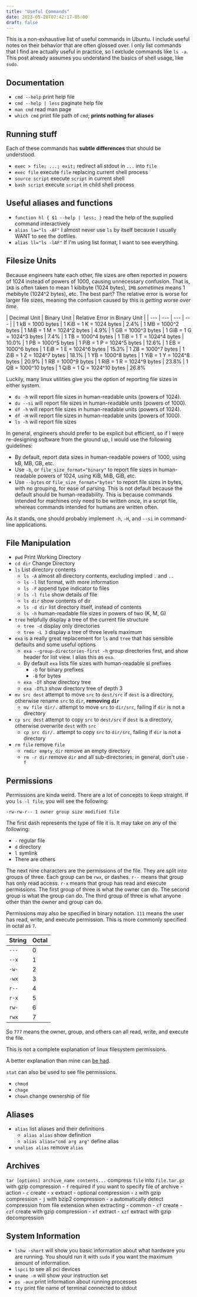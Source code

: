 ```yaml
---
title: "Useful Commands"
date: 2023-05-20T07:42:17-05:00
draft: false
---
```


This is a non-exhaustive list of useful commands in Ubuntu. I include useful notes on their behavior that are often glossed over. I only list commands that I find are actually useful in practice, so I exclude commands like `ls -a`. This post already assumes you understand the basics of shell usage, like `sudo`.

## Documentation

- `cmd --help` print help file
- `cmd --help | less` paginate help file
- `man cmd` read man page
- `which cmd` print file path of `cmd`\; **prints nothing for aliases**

## Running stuff

Each of these commands has **subtle differences** that should be understood.

- `exec > file; ...; exit;` redirect all stdout in `...` into `file`
- `exec file` execute `file` replacing current shell process
- `source script` execute `script` in current shell
- `bash script` execute `script` in child shell process

## Useful aliases and functions

- `function hl { $1 --help | less; }` read the help of the supplied command interactively
- `alias la="ls -AF"` I almost never use `ls` by itself because I usually WANT to see the dotfiles.
- `alias ll="ls -lAF"` If I'm using list format, I want to see everything.

## Filesize Units

Because engineers hate each other, file sizes are often reported in powers of 1024 instead of powers of 1000, causing unnecessary confusion. That is, `1KB` is often taken to mean 1 kibibyte (1024 bytes), `1MB` *sometimes* means 1 mebibyte (1024^2 bytes), etc. The best part? The relative error is worse for larger file sizes, meaning the confusion caused by this is *getting worse over time*.

| Decimal Unit | Binary Unit | Relative Error in Binary Unit |
| --- | --- | --- | --- |
| 1 kB = 1000 bytes    | 1 KiB = 1 K = 1024 bytes    | 2.4%
| 1 MB = 1000^2 bytes  | 1 MiB = 1 M = 1024^2 bytes  | 4.9%
| 1 GB = 1000^3 bytes  | 1 GiB = 1 G = 1024^3 bytes  | 7.4%
| 1 TB = 1000^4 bytes  | 1 TiB = 1 T = 1024^4 bytes  | 10.0%
| 1 PB = 1000^5 bytes  | 1 PiB = 1 P = 1024^5 bytes  | 12.6%
| 1 EB = 1000^6 bytes  | 1 EiB = 1 E = 1024^6 bytes  | 15.3%
| 1 ZB = 1000^7 bytes  | 1 ZiB = 1 Z = 1024^7 bytes  | 18.1%
| 1 YB = 1000^8 bytes  | 1 YiB = 1 Y = 1024^8 bytes  | 20.9%
| 1 RB = 1000^9 bytes  | 1 RiB = 1 R = 1024^9 bytes  | 23.8%
| 1 QB = 1000^10 bytes | 1 QiB = 1 Q = 1024^10 bytes | 26.8%

Luckily, many linux utilities give you the option of reporting file sizes in either system.

- `du -h` will report file sizes in human-readable units (powers of 1024).
- `du --si` will report file sizes in human-readable units (powers of 1000).
- `df -h` will report file sizes in human-readable units (powers of 1024).
- `df -H` will report file sizes in human-readable units (powers of 1000).
- `ls -h` will report file sizes

In general, engineers should prefer to be explicit but efficient, so if I were re-designing software from the ground up, I would use the following guidelines:

- By default, report data sizes in human-readable powers of 1000, using kB, MB, GB, etc.
- Use `-b`, or `file_size_format="binary"` to report file sizes in human-readable powers of 1024, using KiB, MiB, GiB, etc.
- Use `--bytes` or `file_size_format="bytes"` to report file sizes in bytes, with no grouping, for ease of parsing. This is not default because the default should be human-readability. This is because commands intended for machines only need to be written once, in a script file, whereas commands intended for humans are written often.

As it stands, one should probably implement `-h`, `-H`, and `--si` in command-line applications.

## File Manipulation

- `pwd` Print Working Directory
- `cd dir` Change Directory
- `ls` List directory contents
    - `ls -A` almost all directory contents, excluding implied `.` and `..`
    - `ls -l` list format, with more information
    - `ls -F` append type indicator to files
    - `ls -l file` show details of file
    - `ls dir` show contents of dir
    - `ls -d dir` list directory itself, instead of contents
    - `ls -h` human-readable file sizes in powers of two (K, M, G)
- `tree` helpfully display a tree of the current file structure
    - `tree -d` display only directories
    - `tree -L 3` display a tree of three levels maximum
- `exa` is a really great replacement for `ls` and `tree` that has sensible defaults and some useful options
    - `exa --group-directories-first -h` group directories first, and show header for list view. I alias this as `exa`.
    - By default `exa` lists file sizes with human-readable si prefixes
        - `-b` for binary prefixes
        - `-B` for bytes
    - `exa -DT` show directory tree
    - `exa -DTL3` show directory tree of depth 3
- `mv src dest` attempt to move `src` to `dest/src` if `dest` is a directory, otherwise rename `src` to `dir`, **removing `dir`**
    - `mv file dir/.` attempt to move `src` to `dir/src`, failing if `dir` is not a directory
- `cp src dest` attempt to copy `src` to `dest/src` if `dest` is a directory, otherwise overwrite `dest` with `src`
    - `cp src dir/.` attempt to copy `src` to `dir/src`, failing if `dir` is not a directory
- `rm file` remove `file`
    - `rmdir empty_dir` remove an empty directory
    - `rm -r dir` remove `dir` and all sub-directories\; in general, don't use `-f`

## Permissions

Permissions are kinda weird. There are a lot of concepts to keep straight. If you `ls -l file`, you will see the following:

```
-rw-rw-r-- 1 owner group size modified file
```

The first dash represents the type of file it is. It may take on any of the following:

- `-` regular file
- `d` directory
- `l` symlink
- There are others

The next nine characters are the permissions of the file. They are split into groups of three. Each group can be `rwx`, or dashes. `r--` means that group has only read access. `r-x` means that group has read and execute permissions. The first group of three is what the owner can do. The second group is what the group can do. The third group of three is what anyone other than the owner and group can do.

Permissions may also be specified in binary notation. `111` means the user has read, write, and execute permission. This is more commonly specified in octal as `7`.

| String | Octal |
| --- | --- |
| `---` | 0 |
| `--x` | 1 |
| `-w-` | 2 |
| `-wx` | 3 |
| `r--` | 4 |
| `r-x` | 5 |
| `rw-` | 6 |
| `rwx` | 7 |

So `777` means the owner, group, and others can all read, write, and execute the file.

This is not a complete explanation of linux filesystem permissions.

A better explanation than mine can [be had](https://www.hackinglinuxexposed.com/articles/20030424.html).

`stat` can also be used to see file permissions.

- `chmod`
- `chage`
- `chown` change ownership of file

## Aliases

- `alias` list aliases and their definitions
    - `alias alias` show definition
    - `alias alias="cmd arg arg"` define alias
- `unalias alias` remove `alias`

## Archives

`tar [options] archive_name contents...` compress `file` into `file.tar.gz` with gzip compression
    - `f` required if you want to specify file of archive
    - action
        - `c` create
        - `x` extract
    - optional compression
        - `z` with gzip compression
        - `j` with bzip2 compression
        - `a` automatically detect compression from file extension when extracting
    - common
        - `cf` create
        - `czf` create with gzip compression
        - `xf` extract
        - `xzf` extract with gzip decompression

## System Information

- `lshw -short` will show you basic information about what hardware you are running. You should run it with `sudo` if you want the maximum amount of information.
- `lspci` to see all pci devices
- `uname -m` will show your instruction set
- `ps -aux` print information about running processes
- `tty` print file name of terminal connected to stdout
